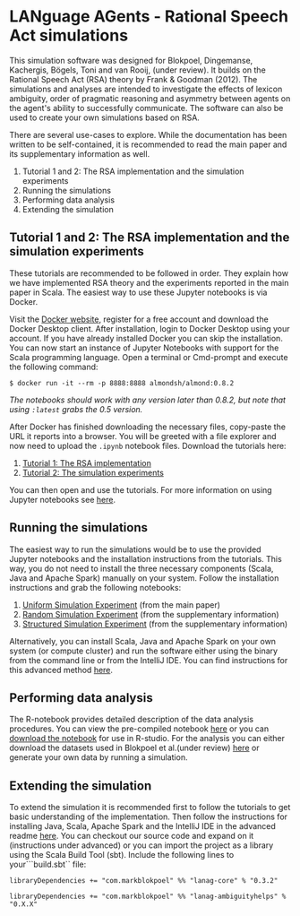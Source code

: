 # LANguage AGents - Rational Speech Act simulations

This simulation software was designed for Blokpoel, Dingemanse, Kachergis, Bögels, Toni and van Rooij, (under review).
It builds on the Rational Speech Act (RSA) theory by Frank & Goodman (2012). The simulations and
analyses are intended to investigate the effects of lexicon ambiguity, order of pragmatic reasoning and asymmetry
between agents on the agent's ability to successfully communicate. The software can also be used to create your own
simulations based on RSA.

There are several use-cases to explore. While the documentation has been written to be self-contained, it is
recommended to read the main paper and its supplementary information as well.

1. Tutorial 1 and 2: The RSA implementation and the simulation experiments
1. Running the simulations
1. Performing data analysis
1. Extending the simulation 

 ## Tutorial 1 and 2: The RSA implementation and the simulation experiments 
 These tutorials are recommended to be followed in order. They explain how we have implemented RSA theory and
 the experiments reported in the main paper in Scala. The easiest way to use these Jupyter notebooks is via Docker.
 
 Visit the [Docker website](https://www.docker.com/get-started), register for a free account and download the Docker
 Desktop client. After installation, login to Docker Desktop using your account. If you have already installed Docker
 you can skip the installation. You can now start an instance of Jupyter Notebooks with support for the Scala
 programming language. Open a terminal or Cmd-prompt and execute the following command:
 
 ```$ docker run -it --rm -p 8888:8888 almondsh/almond:0.8.2```
  
_The notebooks should work with any version later than 0.8.2, but note that using ```:latest``` grabs the 0.5 version._

After Docker has finished downloading the necessary files, copy-paste the URL it reports into a browser. You will be
greeted with a file explorer and now need to upload the ```.ipynb``` notebook files. Download the tutorials here:

1. [Tutorial 1: The RSA implementation](./notebooks/rsa-tutorial-part1.ipynb)
1. [Tutorial 2: The simulation experiments](./notebooks/rsa-tutorial-part2.ipynb)

You can then open and use the tutorials. For more information on using Jupyter notebooks see
[here](https://jupyter-notebook.readthedocs.io/en/stable/).

## Running the simulations
The easiest way to run the simulations would be to use the provided Jupyter notebooks and the installation instructions
from the tutorials. This way, you do not need to install the three necessary components (Scala, Java and Apache Spark)
manually on your system. Follow the installation instructions and grab the following notebooks:

1. [Uniform Simulation Experiment](./notebooks/uniform-experiment.ipynb) (from the main paper)
1. [Random Simulation Experiment](./notebooks/random-experiment.ipynb) (from the supplementary information)
1. [Structured Simulation Experiment](./notebooks/structured-experiment.ipynb) (from the supplementary information)

Alternatively, you can install Scala, Java and Apache Spark on your own system (or compute cluster) and run the
software either using the binary from the command line or from the IntelliJ IDE. You can find instructions for this
advanced method [here](./documentation/ADVANCED.md).

## Performing data analysis
The R-notebook provides detailed description of the data analysis procedures. You can view the pre-compiled notebook
[here](https://htmlpreview.github.io/?https://github.com/markblokpoel/lanag-ambiguityhelps/blob/master/src/main/r/analysis-rnotebook-final.html)
or you can [download the notebook](./src/main/r/analysis-rnotebook.Rmd) for use in R-studio. For the analysis you can
either download the datasets used in Blokpoel et al.(under review) [here](./datasets) or generate your own data by
running a simulation.

## Extending the simulation
To extend the simulation it is recommended first to follow the tutorials to get basic understanding of the
implementation. Then follow the instructions for installing Java, Scala, Apache Spark and the IntelliJ IDE in the
advanced readme [here](./documentation/ADVANCED.md). You can checkout our source code and expand on it (instructions
under advanced) or you can import the project as a library using the Scala Build Tool (sbt). Include the following
lines to your```build.sbt`` file:

```
libraryDependencies += "com.markblokpoel" %% "lanag-core" % "0.3.2"

libraryDependencies += "com.markblokpoel" %% "lanag-ambiguityhelps" % "0.X.X"

```